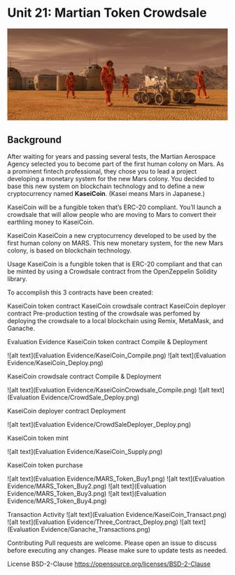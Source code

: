 # Unit 21: Martian Token Crowdsale

![alt=""](Images/application-image.png)

## Background

After waiting for years and passing several tests, the Martian Aerospace Agency selected you to become part of the first human colony on Mars. As a prominent fintech professional, they chose you to lead a project developing a monetary system for the new Mars colony. You decided to base this new system on blockchain technology and to define a new cryptocurrency named **KaseiCoin**. (Kasei means Mars in Japanese.)

KaseiCoin will be a fungible token that’s ERC-20 compliant. You’ll launch a crowdsale that will allow people who are moving to Mars to convert their earthling money to KaseiCoin.

KaseiCoin
KaseiCoin a new cryptocurrency developed to be used by the first human colony on MARS. This new monetary system, for the new Mars colony, is based on blockchain technology.

Usage
KaseiCoin is a fungible token that is ERC-20 compliant and that can be minted by using a Crowdsale contract from the OpenZeppelin Solidity library.

To accomplish this 3 contracts have been created:

KaseiCoin token contract
KaseiCoin crowdsale contract
KaseiCoin deployer contract
Pre-production testing of the crowdsale was perfomed by deploying the crowdsale to a local blockchain using Remix, MetaMask, and Ganache.

Evaluation Evidence
KaseiCoin token contract Compile & Deployment

![alt text](Evaluation Evidence/KaseiCoin_Compile.png) ![alt text](Evaluation Evidence/KaseiCoin_Deploy.png)

KaseiCoin crowdsale contract Compile & Deployment

![alt text](Evaluation Evidence/KaseiCoinCrowdsale_Compile.png) ![alt text](Evaluation Evidence/CrowdSale_Deploy.png)

KaseiCoin deployer contract Deployment

![alt text](Evaluation Evidence/CrowdSaleDeployer_Deploy.png)

KaseiCoin token mint

![alt text](Evaluation Evidence/KaseiCoin_Supply.png)

KaseiCoin token purchase

![alt text](Evaluation Evidence/MARS_Token_Buy1.png) ![alt text](Evaluation Evidence/MARS_Token_Buy2.png) ![alt text](Evaluation Evidence/MARS_Token_Buy3.png) ![alt text](Evaluation Evidence/MARS_Token_Buy4.png)

Transaction Activity ![alt text](Evaluation Evidence/KaseiCoin_Transact.png) ![alt text](Evaluation Evidence/Three_Contract_Deploy.png) ![alt text](Evaluation Evidence/Ganache_Transactions.png)

Contributing
Pull requests are welcome. Please open an issue to discuss before executing any changes. Please make sure to update tests as needed.

License
BSD-2-Clause https://opensource.org/licenses/BSD-2-Clause

